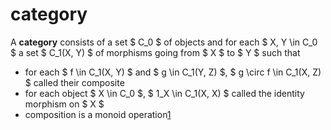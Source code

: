 # category

A **category** consists of a set $ C_0 $ of objects and for each $ X, Y \in C_0
$ a set $ C_1(X, Y) $ of morphisms going from $ X $ to $ Y $ such that

-   for each $ f \in C_1(X, Y) $ and $ g \in C_1(Y, Z) $, $ g \circ f \in C_1(X,
    Z) $ called their composite
-   for each object $ X \in C_0 $, $ 1_X \in C_1(X, X) $ called the identity
    morphism on $ X $
-   composition is a monoid operation[1]

[1]: https://ncatlab.org/nlab/show/category
